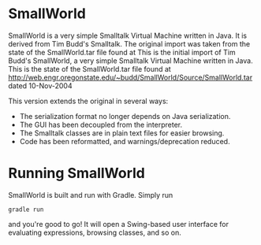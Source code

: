 # SmallWorld

SmallWorld is a very simple Smalltalk Virtual Machine written in Java. It is
derived from Tim Budd's Smalltalk. The original import was taken from
the state of the SmallWorld.tar file found at
This is the initial import of Tim Budd's SmallWorld, a very simple Smalltalk
Virtual Machine written in Java. This is the state of the SmallWorld.tar
file found at
http://web.engr.oregonstate.edu/~budd/SmallWorld/Source/SmallWorld.tar
dated 10-Nov-2004

This version extends the original in several ways:

* The serialization format no longer depends on Java serialization.
* The GUI has been decoupled from the interpreter.
* The Smalltalk classes are in plain text files for easier browsing.
* Code has been reformatted, and warnings/deprecation reduced.

# Running SmallWorld

SmallWorld is built and run with Gradle.  Simply run

```
gradle run
```

and you're good to go! It will open a Swing-based user interface for
evaluating expressions, browsing classes, and so on.
